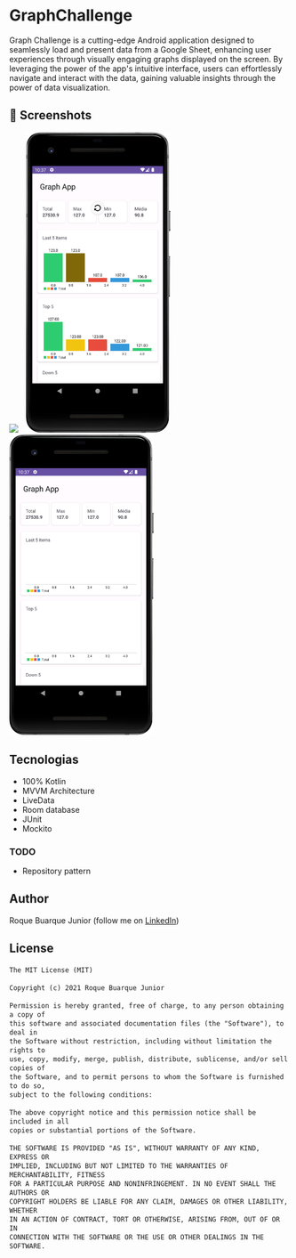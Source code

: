 # GraphChallenge
Graph Challenge is a cutting-edge Android application designed to seamlessly load and present data from a Google Sheet, enhancing user experiences through visually engaging graphs displayed on the screen. By leveraging the power of the app's intuitive interface, users can effortlessly navigate and interact with the data, gaining valuable insights through the power of data visualization.


## :camera_flash: Screenshots
<!-- You can add more screenshots here if you like -->
<img src="/result/image1.png" width="260">&emsp;<img src="/result/image2.png" width="260">&emsp;<img src="/result/image3.png" width="260">

## Tecnologias
* 100% Kotlin
* MVVM Architecture
* LiveData
* Room database
* JUnit
* Mockito

### TODO
- Repository pattern

## Author
Roque Buarque Junior (follow me on [LinkedIn]([https://twitter.com/roquebuarque](https://www.linkedin.com/in/roque-buarque-junior-b33aa966/)))

## License
```
The MIT License (MIT)

Copyright (c) 2021 Roque Buarque Junior

Permission is hereby granted, free of charge, to any person obtaining a copy of
this software and associated documentation files (the "Software"), to deal in
the Software without restriction, including without limitation the rights to
use, copy, modify, merge, publish, distribute, sublicense, and/or sell copies of
the Software, and to permit persons to whom the Software is furnished to do so,
subject to the following conditions:

The above copyright notice and this permission notice shall be included in all
copies or substantial portions of the Software.

THE SOFTWARE IS PROVIDED "AS IS", WITHOUT WARRANTY OF ANY KIND, EXPRESS OR
IMPLIED, INCLUDING BUT NOT LIMITED TO THE WARRANTIES OF MERCHANTABILITY, FITNESS
FOR A PARTICULAR PURPOSE AND NONINFRINGEMENT. IN NO EVENT SHALL THE AUTHORS OR
COPYRIGHT HOLDERS BE LIABLE FOR ANY CLAIM, DAMAGES OR OTHER LIABILITY, WHETHER
IN AN ACTION OF CONTRACT, TORT OR OTHERWISE, ARISING FROM, OUT OF OR IN
CONNECTION WITH THE SOFTWARE OR THE USE OR OTHER DEALINGS IN THE SOFTWARE.
```
